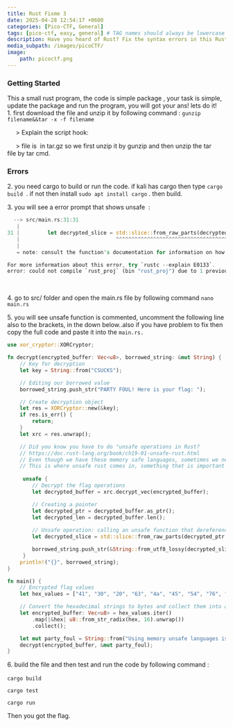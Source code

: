 ```yaml
---
title: Rust Fixme 3
date: 2025-04-28 12:54:17 +0600
categories: [Pico-CTF, General]
tags: [pico-ctf, easy, general] # TAG names should always be lowercase
description: Have you heard of Rust? Fix the syntax errors in this Rust file to print the flag!
media_subpath: /images/picoCTF/
image:
    path: picoctf.png
---
```


### Getting Started

This a small rust program, the code is simple package , your task is simple, update the package and run the program, you will got your ans! lets do it!  
1\. first download the file and unzip it by following command : `gunzip filename&&tar -x -f filename`

&nbsp;    > Explain the script hook: 

&nbsp;    > file is  in tar.gz so we first unzip it by gunzip and then unzip the tar file by tar cmd.

### Errors
 
2\. you need cargo to build or run the code. if kali has cargo then type `cargo build`  . if not then install `sudo apt install cargo` . then build. 

3\. you will see a error prompt that shows unsafe  :

```rust
  --> src/main.rs:31:31
   |
31 |         let decrypted_slice = std::slice::from_raw_parts(decrypted_ptr, decrypted_len);
   |                               ^^^^^^^^^^^^^^^^^^^^^^^^^^^^^^^^^^^^^^^^^^^^^^^^^^^^^^^^ call to unsafe function
   |
   = note: consult the function's documentation for information on how to avoid undefined behavior

For more information about this error, try `rustc --explain E0133`.
error: could not compile `rust_proj` (bin "rust_proj") due to 1 previous error.

```

&nbsp;

4\. go to src/ folder and open the main.rs file by following command `nano main.rs`

5\. you will see unsafe function is commented, uncomment the following line also to the brackets, in the down below..also if you have problem to fix then copy the full code and paste it into the `main.rs.`

```rust
use xor_cryptor::XORCryptor;

fn decrypt(encrypted_buffer: Vec<u8>, borrowed_string: &mut String) {
    // Key for decryption
    let key = String::from("CSUCKS");

    // Editing our borrowed value
    borrowed_string.push_str("PARTY FOUL! Here is your flag: ");

    // Create decryption object
    let res = XORCryptor::new(&key);
    if res.is_err() {
        return;
    }
    let xrc = res.unwrap();

    // Did you know you have to do "unsafe operations in Rust?
    // https://doc.rust-lang.org/book/ch19-01-unsafe-rust.html
    // Even though we have these memory safe languages, sometimes we need to do things outside of the rules
    // This is where unsafe rust comes in, something that is important to know about in order to keep things in perspective
    
     unsafe {
        // Decrypt the flag operations 
        let decrypted_buffer = xrc.decrypt_vec(encrypted_buffer);

        // Creating a pointer 
        let decrypted_ptr = decrypted_buffer.as_ptr();
        let decrypted_len = decrypted_buffer.len();
        
        // Unsafe operation: calling an unsafe function that dereferences a raw pointer
        let decrypted_slice = std::slice::from_raw_parts(decrypted_ptr, decrypted_len);

        borrowed_string.push_str(&String::from_utf8_lossy(decrypted_slice));
     }
    println!("{}", borrowed_string);
}

fn main() {
    // Encrypted flag values
    let hex_values = ["41", "30", "20", "63", "4a", "45", "54", "76", "12", "90", "7e", "53", "63", "e1", "01", "35", "7e", "59", "60", "f6", "03", "86", "7f", "56", "41", "29", "30", "6f", "08", "c3", "61", "f9", "35"];

    // Convert the hexadecimal strings to bytes and collect them into a vector
    let encrypted_buffer: Vec<u8> = hex_values.iter()
        .map(|&hex| u8::from_str_radix(hex, 16).unwrap())
        .collect();

    let mut party_foul = String::from("Using memory unsafe languages is a: ");
    decrypt(encrypted_buffer, &mut party_foul);
}

```

6\. build the file and then test and run the code by following command :

`cargo build ` 

`cargo test`

`cargo run`

Then you got the flag.
